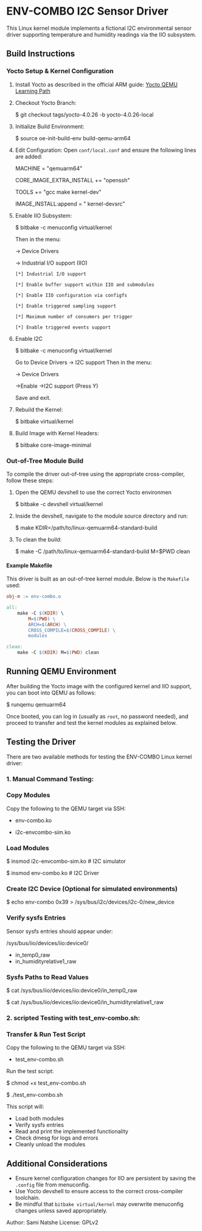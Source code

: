 # ENV-COMBO I2C Sensor Driver

This Linux kernel module implements a fictional I2C environmental sensor driver supporting temperature and humidity readings via the IIO subsystem.

## Build Instructions

### Yocto Setup & Kernel Configuration

1. Install Yocto as described in the official ARM guide:
   [Yocto QEMU Learning Path](https://learn.arm.com/learning-paths/embedded-and-microcontrollers/yocto_qemu/yocto_build/)

2. Checkout Yocto Branch:
   
   $ git checkout tags/yocto-4.0.26 -b yocto-4.0.26-local

4. Initialize Build Environment:

   $ source oe-init-build-env build-qemu-arm64

5. Edit Configuration:
   Open `conf/local.conf` and ensure the following lines are added:

   MACHINE = "qemuarm64"
   
   CORE_IMAGE_EXTRA_INSTALL += "openssh"
   
   TOOLS += "gcc make kernel-dev"
   
   IMAGE_INSTALL:append = " kernel-devsrc"

6. Enable IIO Subsystem:
   
   $ bitbake -c menuconfig virtual/kernel
   
   Then in the menu:
   
   -> Device Drivers
   
     -> Industrial I/O support (IIO)
   
       [*] Industrial I/O support
   
       [*] Enable buffer support within IIO and submodules
   
       [*] Enable IIO configuration via configfs
   
       [*] Enable triggered sampling support
   
       [*] Maximum number of consumers per trigger
   
       [*] Enable triggered events support
   
7. Enable I2C

   $ bitbake -c menuconfig virtual/kernel
   
   Go to Device Drivers → I2C support
   Then in the menu:

   -> Device Drivers
   
   	->Enable
        ->I2C support (Press Y)
   
	Save and exit.


9. Rebuild the Kernel:

   $ bitbake virtual/kernel

10. Build Image with Kernel Headers:

    $ bitbake core-image-minimal

### Out-of-Tree Module Build

To compile the driver out-of-tree using the appropriate cross-compiler, follow these steps:

1. Open the QEMU devshell to use the correct Yocto environmen
   
   $ bitbake -c devshell virtual/kernel

3. Inside the devshell, navigate to the module source directory and run:

   $ make KDIR=/path/to/linux-qemuarm64-standard-build

4. To clean the build:

   $ make -C /path/to/linux-qemuarm64-standard-build M=$PWD clean

#### Example Makefile

This driver is built as an out-of-tree kernel module. Below is the `Makefile` used:

```makefile
obj-m := env-combo.o

all:
	make -C $(KDIR) \
		M=$(PWD) \
		ARCH=$(ARCH) \
		CROSS_COMPILE=$(CROSS_COMPILE) \
		modules

clean:
	make -C $(KDIR) M=$(PWD) clean
```

## Running QEMU Environment

After building the Yocto image with the configured kernel and IIO support, you can boot into QEMU as follows:

$ runqemu qemuarm64

Once booted, you can log in (usually as `root`, no password needed), and proceed to transfer and test the kernel modules as explained below.

## Testing the Driver
There are two available methods for testing the ENV-COMBO Linux kernel driver:

### 1. Manual Command Testing:
### Copy Modules

Copy the following to the QEMU target via SSH:

* env-combo.ko
  
* i2c-envcombo-sim.ko
  
### Load Modules

$ insmod i2c-envcombo-sim.ko   # I2C simulator

$ insmod env-combo.ko	       # I2C Driver

### Create I2C Device (Optional for simulated environments)

$ echo env-combo 0x39 > /sys/bus/i2c/devices/i2c-0/new_device

### Verify sysfs Entries

Sensor sysfs entries should appear under:

/sys/bus/iio/devices/iio:device0/

* in_temp0_raw
* in_humidityrelative1_raw

### Sysfs Paths to Read Values

$ cat /sys/bus/iio/devices/iio:device0/in_temp0_raw

$ cat /sys/bus/iio/devices/iio:device0/in_humidityrelative1_raw

### 2. scripted Testing with test_env-combo.sh:
### Transfer & Run Test Script

Copy the following to the QEMU target via SSH:

* test_env-combo.sh
  
Run the test script:

$ chmod +x test_env-combo.sh

$ ./test_env-combo.sh

This script will:
* Load both modules
* Verify sysfs entries
* Read and print the implemented functionality
* Check dmesg for logs and errors
* Cleanly unload the modules
  
## Additional Considerations

* Ensure kernel configuration changes for IIO are persistent by saving the `.config` file from menuconfig.
* Use Yocto devshell to ensure access to the correct cross-compiler toolchain.
* Be mindful that `bitbake virtual/kernel` may overwrite menuconfig changes unless saved appropriately.

Author: Sami Natshe
License: GPLv2
